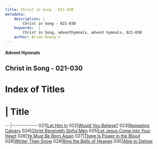 ```yaml
---
title: Christ in Song - 021-030
metadata:
    description: |
        Christ in Song - 021-030
    keywords:  |
        Christ in Song, adventhymnals, advent hymnals, 021-030
    author: Brian Onang'o
---
```


#### Advent Hymnals
## Christ in Song - 021-030

# Index of Titles
# | Title                        
-- |-------------
021|[Let Him In](/christ-in-song/CIS/001-100/021-030/Let-Him-In)
022|[Would You Believe?](/christ-in-song/CIS/001-100/021-030/Would-You-Believe)
023|[Repeating Calvary](/christ-in-song/CIS/001-100/021-030/Repeating-Calvary)
024|[Christ Receiveth Sinful Men](/christ-in-song/CIS/001-100/021-030/Christ-Receiveth-Sinful-Men)
025|[Let Jesus Come into Your Heart](/christ-in-song/CIS/001-100/021-030/Let-Jesus-Come-into-Your-Heart)
026|[Ye Must Be Born Again](/christ-in-song/CIS/001-100/021-030/Ye-Must-Be-Born-Again)
027|[There Is Power in the Blood](/christ-in-song/CIS/001-100/021-030/There-Is-Power-in-the-Blood)
028|[Whiter Than Snow](/christ-in-song/CIS/001-100/021-030/Whiter-Than-Snow)
029|[Ring the Bells of Heaven](/christ-in-song/CIS/001-100/021-030/Ring-the-Bells-of-Heaven)
030|[Able to Deliver](/christ-in-song/CIS/001-100/021-030/Able-to-Deliver)